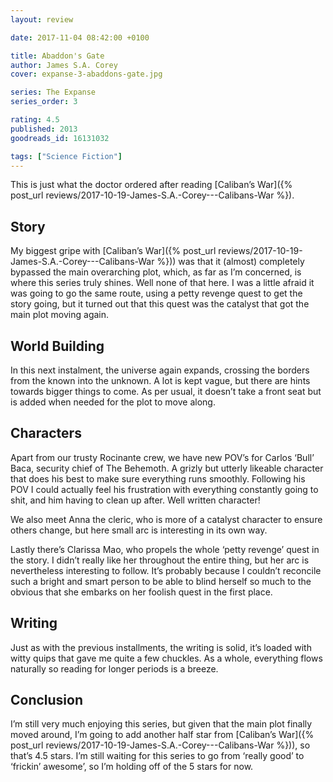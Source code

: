 ```yaml
---
layout: review

date: 2017-11-04 08:42:00 +0100

title: Abaddon's Gate
author: James S.A. Corey
cover: expanse-3-abaddons-gate.jpg

series: The Expanse
series_order: 3

rating: 4.5
published: 2013
goodreads_id: 16131032

tags: ["Science Fiction"]
---
```


This is just what the doctor ordered after reading [Caliban’s War]({% post_url reviews/2017-10-19-James-S.A.-Corey---Calibans-War %}).

<!--more-->

## Story

My biggest gripe with [Caliban’s War]({% post_url reviews/2017-10-19-James-S.A.-Corey---Calibans-War %})) was that it (almost) completely bypassed the main overarching plot, which, as far as I’m concerned, is where this series truly shines. Well none of that here. I was a little afraid it was going to go the same route, using a petty revenge quest to get the story going, but it turned out that this quest was the catalyst that got the main plot moving again.

## World Building

In this next instalment, the universe again expands, crossing the borders from the known into the unknown. A lot is kept vague, but there are hints towards bigger things to come. As per usual, it doesn’t take a front seat but is added when needed for the plot to move along.

## Characters

Apart from our trusty Rocinante crew, we have new POV’s for Carlos ‘Bull’ Baca, security chief of The Behemoth. A grizly but utterly likeable character that does his best to make sure everything runs smoothly. Following his POV I could actually feel his frustration with everything constantly going to shit, and him having to clean up after. Well written character!

We also meet Anna the cleric, who is more of a catalyst character to ensure others change, but here small arc is interesting in its own way.

Lastly there’s Clarissa Mao, who propels the whole ‘petty revenge’ quest in the story. I didn’t really like her throughout the entire thing, but her arc is nevertheless interesting to follow. It’s probably because I couldn’t reconcile such a bright and smart person to be able to blind herself so much to the obvious that she embarks on her foolish quest in the first place.

## Writing

Just as with the previous installments, the writing is solid, it’s loaded with witty quips that gave me quite a few chuckles. As a whole, everything flows naturally so reading for longer periods is a breeze.

## Conclusion

I’m still very much enjoying this series, but given that the main plot finally moved around, I’m going to add another half star from [Caliban’s War]({% post_url reviews/2017-10-19-James-S.A.-Corey---Calibans-War %})), so that’s 4.5 stars. I’m still waiting for this series to go from ‘really good’ to ‘frickin’ awesome’, so I’m holding off of the 5 stars for now.
